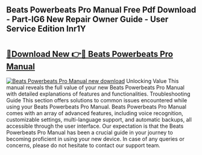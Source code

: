 ## Beats Powerbeats Pro Manual Free Pdf Download - Part-lG6 New Repair Owner Guide - User Service Edition Inr1Y

# <h2><a href="http://bc29117.oget.top/?id=Beats+Powerbeats+Pro+Manual">🔗Download New 👉🔴 Beats Powerbeats Pro Manual</a></h2>

[![Beats Powerbeats Pro Manual new download](https://i.imgur.com/5g1atiW.png)](http://bc29117.oget.top/?id=Beats+Powerbeats+Pro+Manual)
Unlocking Value This manual reveals the full value of your new Beats Powerbeats Pro Manual with detailed explanations of features and functionalities. Troubleshooting Guide This section offers solutions to common issues encountered while using your Beats Powerbeats Pro Manual. Beats Powerbeats Pro Manual comes with an array of advanced features, including voice recognition, customizable settings, multi-language support, and automatic backups, all accessible through the user interface. Our expectation is that the Beats Powerbeats Pro Manual has been a crucial guide in your journey to becoming proficient in using your new device. In case of any queries or concerns, please do not hesitate to contact our support team.
